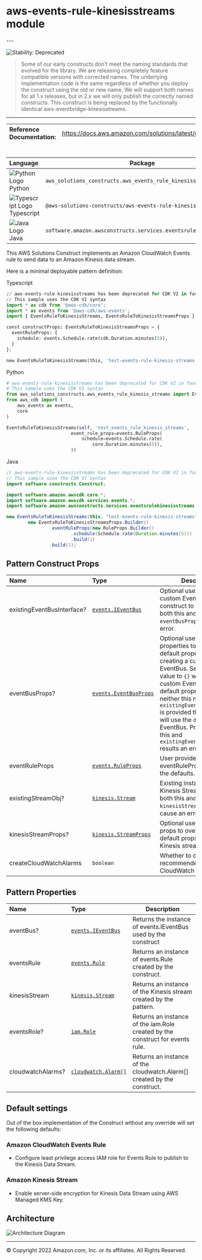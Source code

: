 # aws-events-rule-kinesisstreams module

<!--BEGIN STABILITY BANNER-->---


![Stability: Deprecated](https://img.shields.io/badge/STABILITY-DEPRECATED-red?style=for-the-badge)

> Some of our early constructs don’t meet the naming standards that evolved for the library. We are releasing completely feature compatible versions with corrected names. The underlying implementation code is the same regardless of whether you deploy the construct using the old or new name. We will support both names for all 1.x releases, but in 2.x we will only publish the correctly named constructs. This construct is being replaced by the functionally identical aws-eventbridge-kinesisstreams.

---
<!--END STABILITY BANNER-->

| **Reference Documentation**:| <span style="font-weight: normal">https://docs.aws.amazon.com/solutions/latest/constructs/</span>|
|:-------------|:-------------|

<div style="height:8px"></div>

| **Language**     | **Package**        |
|:-------------|-----------------|
|![Python Logo](https://docs.aws.amazon.com/cdk/api/latest/img/python32.png) Python|`aws_solutions_constructs.aws_events_rule_kinesisstreams`|
|![Typescript Logo](https://docs.aws.amazon.com/cdk/api/latest/img/typescript32.png) Typescript|`@aws-solutions-constructs/aws-events-rule-kinesisstreams`|
|![Java Logo](https://docs.aws.amazon.com/cdk/api/latest/img/java32.png) Java|`software.amazon.awsconstructs.services.eventsrulekinesisstreams`|

This AWS Solutions Construct implements an Amazon CloudWatch Events rule to send data to an Amazon Kinesis data stream.

Here is a minimal deployable pattern definition:

Typescript

```python
// aws-events-rule-kinesisstreams has been deprecated for CDK V2 in favor of aws-eventbridge-kinesisstreams.
// This sample uses the CDK V1 syntax
import * as cdk from '@aws-cdk/core';
import * as events from '@aws-cdk/aws-events';
import { EventsRuleToKinesisStreams, EventsRuleToKinesisStreamsProps } from "@aws-solutions-constructs/aws-events-rule-kinesisstreams";

const constructProps: EventsRuleToKinesisStreamsProps = {
  eventRuleProps: {
    schedule: events.Schedule.rate(cdk.Duration.minutes(5)),
  }
};

new EventsRuleToKinesisStreams(this, 'test-events-rule-kinesis-streams', constructProps);
```

Python

```python
# aws-events-rule-kinesisstreams has been deprecated for CDK V2 in favor of aws-eventbridge-kinesisstreams.
# This sample uses the CDK V1 syntax
from aws_solutions_constructs.aws_events_rule_kinesis_streams import EventsRuleToKinesisStreams, EventsRuleToKinesisStreamsProps
from aws_cdk import (
    aws_events as events,
    core
)

EventsRuleToKinesisStreams(self, 'test_events_rule_kinesis_streams',
                        event_rule_props=events.RuleProps(
                            schedule=events.Schedule.rate(
                                core.Duration.minutes(5)),
                        ))
```

Java

```java
// aws-events-rule-kinesisstreams has been deprecated for CDK V2 in favor of aws-eventbridge-kinesisstreams.
// This sample uses the CDK V1 syntax
import software.constructs.Construct;

import software.amazon.awscdk.core.*;
import software.amazon.awscdk.services.events.*;
import software.amazon.awsconstructs.services.eventsrulekinesisstreams.*;

new EventsRuleToKinesisStreams(this, "test-events-rule-kinesis-streams",
        new EventsRuleToKinesisStreamsProps.Builder()
                .eventRuleProps(new RuleProps.Builder()
                        .schedule(Schedule.rate(Duration.minutes(5)))
                        .build())
                .build());
```

## Pattern Construct Props

| **Name**     | **Type**        | **Description** |
|:-------------|:----------------|-----------------|
|existingEventBusInterface?|[`events.IEventBus`](https://docs.aws.amazon.com/cdk/api/latest/docs/@aws-cdk_aws-events.IEventBus.html)| Optional user-provided custom EventBus for construct to use. Providing both this and `eventBusProps` results an error.|
|eventBusProps?|[`events.EventBusProps`](https://docs.aws.amazon.com/cdk/api/latest/docs/@aws-cdk_aws-events.EventBusProps.html)|Optional user-provided properties to override the default properties when creating a custom EventBus. Setting this value to `{}` will create a custom EventBus using all default properties. If neither this nor `existingEventBusInterface` is provided the construct will use the `default` EventBus. Providing both this and `existingEventBusInterface` results an error.|
|eventRuleProps|[`events.RuleProps`](https://docs.aws.amazon.com/cdk/api/latest/docs/@aws-cdk_aws-events.RuleProps.html)|User provided eventRuleProps to override the defaults. |
|existingStreamObj?|[`kinesis.Stream`](https://docs.aws.amazon.com/cdk/api/latest/docs/@aws-cdk_aws-kinesis.Stream.html)|Existing instance of Kinesis Stream, providing both this and `kinesisStreamProps` will cause an error.|
|kinesisStreamProps?|[`kinesis.StreamProps`](https://docs.aws.amazon.com/cdk/api/latest/docs/@aws-cdk_aws-kinesis.StreamProps.html)|Optional user-provided props to override the default props for the Kinesis stream. |
|createCloudWatchAlarms|`boolean`|Whether to create recommended CloudWatch alarms. |

## Pattern Properties

| **Name**     | **Type**        | **Description** |
|:-------------|:----------------|-----------------|
|eventBus?|[`events.IEventBus`](https://docs.aws.amazon.com/cdk/api/latest/docs/@aws-cdk_aws-events.IEventBus.html)|Returns the instance of events.IEventBus used by the construct|
|eventsRule|[`events.Rule`](https://docs.aws.amazon.com/cdk/api/latest/docs/@aws-cdk_aws-events.Rule.html)|Returns an instance of events.Rule created by the construct.|
|kinesisStream|[`kinesis.Stream`](https://docs.aws.amazon.com/cdk/api/latest/docs/@aws-cdk_aws-kinesis.Stream.html)|Returns an instance of the Kinesis stream created by the pattern.|
|eventsRole?|[`iam.Role`](https://docs.aws.amazon.com/cdk/api/latest/docs/@aws-cdk_aws-iam.Role.html)|Returns an instance of the iam.Role created by the construct for events rule.|
|cloudwatchAlarms?|[`cloudwatch.Alarm[]`](https://docs.aws.amazon.com/cdk/api/latest/docs/@aws-cdk_aws-cloudwatch.Alarm.html)|Returns an instance of the cloudwatch.Alarm[] created by the construct.|

## Default settings

Out of the box implementation of the Construct without any override will set the following defaults:

### Amazon CloudWatch Events Rule

* Configure least privilege access IAM role for Events Rule to publish to the Kinesis Data Stream.

### Amazon Kinesis Stream

* Enable server-side encryption for Kinesis Data Stream using AWS Managed KMS Key.

## Architecture

![Architecture Diagram](architecture.png)

---


© Copyright 2022 Amazon.com, Inc. or its affiliates. All Rights Reserved.
